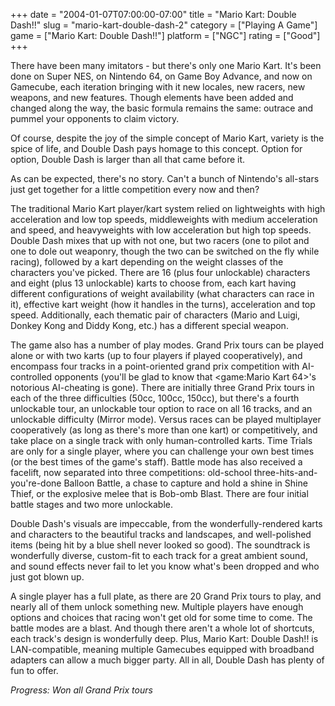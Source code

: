 +++
date = "2004-01-07T07:00:00-07:00"
title = "Mario Kart: Double Dash!!"
slug = "mario-kart-double-dash-2"
category = ["Playing A Game"]
game = ["Mario Kart: Double Dash!!"]
platform = ["NGC"]
rating = ["Good"]
+++

There have been many imitators - but there's only one Mario Kart. It's been done on Super NES, on Nintendo 64, on Game Boy Advance, and now on Gamecube, each iteration bringing with it new locales, new racers, new weapons, and new features. Though elements have been added and changed along the way, the basic formula remains the same: outrace and pummel your opponents to claim victory.

Of course, despite the joy of the simple concept of Mario Kart, variety is the spice of life, and Double Dash pays homage to this concept. Option for option, Double Dash is larger than all that came before it.

As can be expected, there's no story. Can't a bunch of Nintendo's all-stars just get together for a little competition every now and then?

The traditional Mario Kart player/kart system relied on lightweights with high acceleration and low top speeds, middleweights with medium acceleration and speed, and heavyweights with low acceleration but high top speeds. Double Dash mixes that up with not one, but two racers (one to pilot and one to dole out weaponry, though the two can be switched on the fly while racing), followed by a kart depending on the weight classes of the characters you've picked. There are 16 (plus four unlockable) characters and eight (plus 13 unlockable) karts to choose from, each kart having different configurations of weight availability (what characters can race in it), effective kart weight (how it handles in the turns), acceleration and top speed. Additionally, each thematic pair of characters (Mario and Luigi, Donkey Kong and Diddy Kong, etc.) has a different special weapon.

The game also has a number of play modes. Grand Prix tours can be played alone or with two karts (up to four players if played cooperatively), and encompass four tracks in a point-oriented grand prix competition with AI-controlled opponents (you'll be glad to know that <game:Mario Kart 64>'s notorious AI-cheating is gone). There are initially three Grand Prix tours in each of the three difficulties (50cc, 100cc, 150cc), but there's a fourth unlockable tour, an unlockable tour option to race on all 16 tracks, and an unlockable difficulty (Mirror mode). Versus races can be played multiplayer cooperatively (as long as there's more than one kart) or competitively, and take place on a single track with only human-controlled karts. Time Trials are only for a single player, where you can challenge your own best times (or the best times of the game's staff). Battle mode has also received a facelift, now separated into three competitions: old-school three-hits-and-you're-done Balloon Battle, a chase to capture and hold a shine in Shine Thief, or the explosive melee that is Bob-omb Blast. There are four initial battle stages and two more unlockable.

Double Dash's visuals are impeccable, from the wonderfully-rendered karts and characters to the beautiful tracks and landscapes, and well-polished items (being hit by a blue shell never looked so good). The soundtrack is wonderfully diverse, custom-fit to each track for a great ambient sound, and sound effects never fail to let you know what's been dropped and who just got blown up.

A single player has a full plate, as there are 20 Grand Prix tours to play, and nearly all of them unlock something new. Multiple players have enough options and choices that racing won't get old for some time to come. The battle modes are a blast. And though there aren't a whole lot of shortcuts, each track's design is wonderfully deep. Plus, Mario Kart: Double Dash!! is LAN-compatible, meaning multiple Gamecubes equipped with broadband adapters can allow a much bigger party. All in all, Double Dash has plenty of fun to offer.

<i>Progress: Won all Grand Prix tours</i>